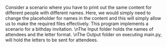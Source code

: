 Consider a scenario where you have to print out the same content for different people with different names.
Here, we would simply need to change the placeholder for names in the content and this will simply allow us to make the required files effectively.
This program implements a scenario for a bithday invitation.
\nThe Input folder holds the names of attendees and the letter format.
\nThe Output folder on executing main.py, will hold the letters to be sent for attendees.
